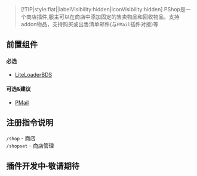 > [!TIP|style:flat||labelVisibility:hidden|iconVisibility:hidden] PShop是一个商店插件,服主可以在商店中添加固定的售卖物品和回收物品，支持addon物品，支持购买或出售清单邮件(与`PMail`插件对接)等

## 前置组件
#### 必选
- [LiteLoaderBDS](https://www.minebbs.com/liteloader/)

#### 可选&建议
- [PMail](https://www.minebbs.com/resources/pmail.5820/)

## 注册指令说明
`/shop` - 商店  
`/shopset` - 商店管理	

 

## 插件开发中~~·~~敬请期待